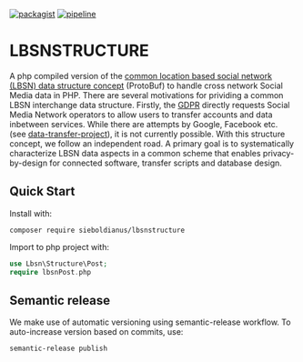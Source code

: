 [![packagist](https://lbsn.vgiscience.org/lbsnstructure-php/version.svg)](https://packagist.org/packages/sieboldianus/lbsnstructure) [![pipeline](https://lbsn.vgiscience.org/lbsnstructure-php/pipeline.svg)](https://gitlab.vgiscience.de/lbsn/lbsnstructure-php)

# LBSNSTRUCTURE

A php compiled version of the [common location based social network (LBSN) data structure concept](https://gitlab.vgiscience.de/lbsn/concept) (ProtoBuf) to handle cross network Social Media data in PHP.
There are several motivations for prividing a common LBSN interchange data structure. Firstly, the [GDPR](https://eur-lex.europa.eu/legal-content/EN/TXT/?uri=CELEX%3A32016R0679) directly requests Social Media Network operators to allow users to transfer accounts and data inbetween services. 
While there are attempts by Google, Facebook etc. (see [data-transfer-project](https://github.com/google/data-transfer-project)), it is not currently possible. With this structure concept, we follow an independent road.
A primary goal is to systematically characterize LBSN data aspects in a common scheme that enables privacy-by-design for connected software, transfer scripts and database design.

## Quick Start

Install with:  
```shell
composer require sieboldianus/lbsnstructure
```

Import to php project with:  
```php
use Lbsn\Structure\Post;
require lbsnPost.php
```

## Semantic release

We make use of automatic versioning using semantic-release workflow.
To auto-increase version based on commits, use:

```bash
semantic-release publish
```